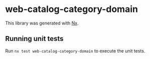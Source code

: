 # web-catalog-category-domain

This library was generated with [Nx](https://nx.dev).

## Running unit tests

Run `nx test web-catalog-category-domain` to execute the unit tests.
